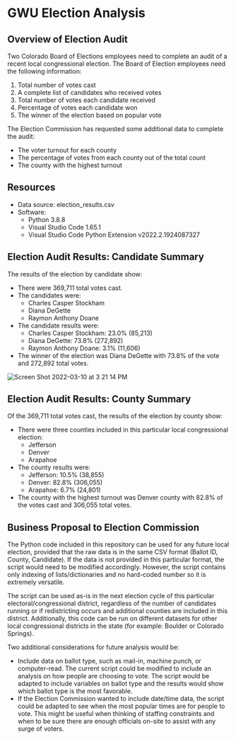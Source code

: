 # GWU Election Analysis
## Overview of Election Audit
Two Colorado Board of Elections employees need to complete an audit of a recent local congressional election. The Board of Election employees need the following information:
1. Total number of votes cast
2. A complete list of candidates who received votes
3. Total number of votes each candidate received
4. Percentage of votes each candidate won
5. The winner of the election based on popular vote

The Election Commission has requested some additional data to complete the audit:

- The voter turnout for each county
- The percentage of votes from each county out of the total count
- The county with the highest turnout


## Resources
- Data source: election_results.csv
- Software: 
	- Python 3.8.8
	- Visual Studio Code 1.65.1
	- Visual Studio Code Python Extension v2022.2.1924087327

## Election Audit Results: Candidate Summary
The results of the election by candidate show:
- There were 369,711 total votes cast.
- The candidates were:
	- Charles Casper Stockham
	- Diana DeGette
	- Raymon Anthony Doane
- The candidate results were:
	- Charles Casper Stockham: 23.0% (85,213)
	- Diana DeGette: 73.8% (272,892)
	- Raymon Anthony Doane: 3.1% (11,606)
- The winner of the election was Diana DeGette with 73.8% of the vote and 272,892 total votes.

![Screen Shot 2022-03-10 at 3 21 14 PM](https://user-images.githubusercontent.com/99286327/157756944-8215d16a-9ab3-4c7f-b77a-b370276bdbce.png)

## Election Audit Results: County Summary
Of the 369,711 total votes cast, the results of the election by county show:
- There were three counties included in this particular local congressional election:
	- Jefferson
	- Denver
	- Arapahoe
- The county results were:
	- Jefferson: 10.5% (38,855)
	- Denver: 82.8% (306,055)
	- Arapahoe: 6.7% (24,801)
- The county with the highest turnout was Denver county with 82.8% of the votes cast and 306,055 total votes.

## Business Proposal to Election Commission
The Python code included in this repository can be used for any future local election, provided that the raw data is in the same CSV format (Ballot ID, County, Candidate). If the data is not provided in this particular format, the script would need to be modified accordingly. However, the script contains only indexing of lists/dictionaries and no hard-coded number so it is extremely versatile. 

The script can be used as-is in the next election cycle of this particular electoral/congressional district, regardless of the number of candidates running or if redistricting occurs and additional counties are included in this district. Additionally, this code can be run on different datasets for other local congressional districts in the state (for example: Boulder or Colorado Springs).

Two additional considerations for future analysis would be:
- Include data on ballot type, such as mail-in, machine punch, or computer-read. The current script could be modified to include an analysis on how people are choosing to vote. The script would be adapted to include variables on ballot type and the results would show which ballot type is the most favorable.
- If the Election Commission wanted to include date/time data, the script could be adapted to see when the most popular times are for people to vote. This might be useful when thinking of staffing constraints and when to be sure there are enough officials on-site to assist with any surge of voters.

